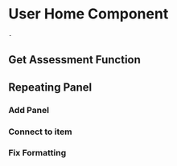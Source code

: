 # User Home Component

```{topic} In this tutorial you will:
- 
```

## Get Assessment Function

## Repeating Panel

### Add Panel

### Connect to item

### Fix Formatting